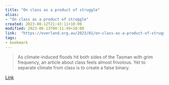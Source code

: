```yaml
---
title: "On class as a product of struggle"
alias:
- "On class as a product of struggle"
created: 2023-08-12T21:43:11+10:00
modified: 2023-08-13T00:11:49+10:00
link:  "https://overland.org.au/2023/01/on-class-as-a-product-of-struggle/"
tags:
- bookmark
---
```


> As climate-induced floods hit both sides of the Tasman with grim frequency, an article about class feels almost frivolous. Yet to separate climate from class is to create a false binary.

[Link](https://overland.org.au/2023/01/on-class-as-a-product-of-struggle/)
